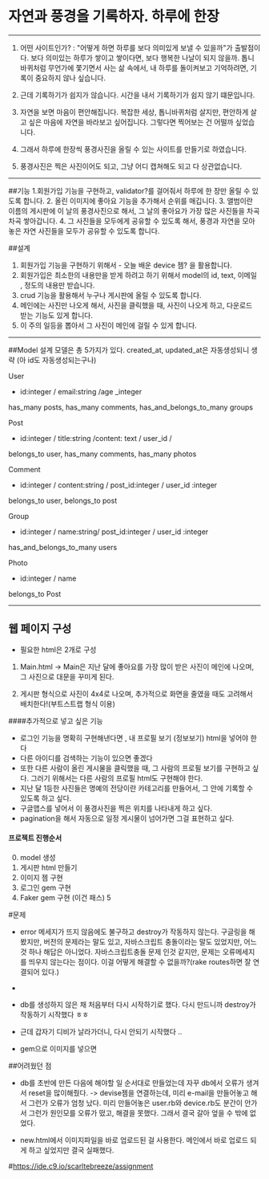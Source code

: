 # 자연과 풍경을 기록하자. 하루에 한장
---
1. 어떤 사이트인가? : "어떻게 하면 하루를 보다 의미있게 보낼 수 있을까"가 출발점이다.
  보다 의미있는 하루가 쌓이고 쌓이다면, 보다 행복한 나날이 되지 않을까. 톱니바퀴처럼 무언가에 쫓기면서 사는 삶 속에서, 내 하루를 돌이켜보고 기억하려면, 기록이 중요하지 않나 싶습니다.

2. 근데 기록하기가 쉽지가 않습니다. 시간을 내서 기록하기가 쉽지 않기 떄문입니다.

3. 자연을 보면 마음이 편안해집니다. 복잡한 세상, 톱니바퀴처럼 살지만, 편안하게 살고 싶은 마음에 자연을 바라보고 싶어집니다. 그렇다면 찍어보는 건 어떨까 싶었습니다.

4. 그래서 하루에 한장씩 풍경사진을 올릴 수 있는 사이트를 만들기로 하였습니다.

5. 풍경사진은 찍은 사진이어도 되고, 그냥 어디 캡쳐해도 되고 다 상관없습니다.

---
##기능 
1.회원가입 기능을 구현하고, validator?를 걸어줘서 하루에 한 장만 올릴 수 있도록 합니다.
2. 올린 이미지에 좋아요 기능을 추가해서 순위를 매깁니다.
3. 앨범이란 이름의 게시판에 이 날의 풍경사진으로 해서, 그 날의 좋아요가 가장 많은 사진들을  차곡차곡 쌓아갑니다.
4. 그 사진들을 모두에게 공유할 수 있도록 해서, 풍경과 자연을 모아놓은 자연 사진들을 모두가 공유할 수 있도록 합니다.

##설계
1. 회원가입 기능을 구현하기 위해서 - 오늘 배운 device 젬? 을 활용합니다.
2. 회원가입은 최소한의 내용만을 받게 하려고 하기 위해서 model의 id, text, 이메일 , 정도의 내용만 받습니다.
3. crud 기능을 활용해서 누구나 게시판에 올릴 수 있도록 합니다.
4. 메인에는 사진만 나오게 해서, 사진을 클릭했을 때, 사진이 나오게 하고, 다운로드 받는 기능도 있게 합니다. 
5. 이 주의 일등을 뽑아서 그 사진이 메인에 걸릴 수 있게 합니다.
-------------------------

##Model 설계
모델은 총 5가지가 있다.
 created_at, updated_at은 자동생성되니 생략 (아 id도 자동생성되는구나)
 
User
- id:integer / email:string /age _integer 

has_many posts, has_many comments, has_and_belongs_to_many groups

Post
- id:integer / title:string /content: text / user_id /

belongs_to user, has_many comments, has_many photos

Comment
- id:integer	/ content:string / post_id:integer	/ user_id :integer 

belongs_to user, belongs_to post

Group
- id:integer / name:string/	post_id:integer	/ user_id :integer

has_and_belongs_to_many users

Photo
- id:integer / name

belongs_to Post


--------
## 웹 페이지 구성

- 필요한 html은 2개로 구성
1. Main.html -> Main은 지난 달에 좋아요를 가장 많이 받은 사진이 메인에 나오며, 그 사진으로 대문을 꾸미게 된다.

2. 게시판 형식으로 사진이 4x4로 나오며, 추가적으로 화면을 줄였을 때도 고려해서 배치한다!(부트스트랩 형식 이용)

####추가적으로 넣고 싶은 기능

- 로그인 기능을 명확히 구현해낸다면 , 내 프로필 보기 (정보보기) html을 넣어야 한다
- 다른 아이디를 검색하는 기능이 있으면 좋겠다
- 또한 다른 사람이 올린 게시물을 클릭했을 때, 그 사람의 프로필 보기를 구현하고 싶다. 그러기 위해서는 다른 사람의 프로필 html도 구현해야 한다.
- 지난 달 1등한 사진들은 명예의 전당이란 카테고리를 만들어서, 그 안에 기록할 수 있도록 하고 싶다.
- 구글맵스를 넣어서 이 풍경사진을 찍은 위치를 나타내게 하고 싶다.
- pagination을 해서 자동으로 일정 게시물이 넘어가면 그걸 표현하고 싶다.

#### 프로젝트 진행순서
0. model 생성
1.  게시판 html 만들기 
2.  이미지 젬 구현
3.  로그인 gem 구현
4. 	Faker gem 구현 (이건 패스)
5


#문제
- error 메세지가 뜨지 않음에도 불구하고 destroy가 작동하지 않는다. 구글링을 해봤지만, 버전의 문제라는 말도 있고, 자바스크립트 충돌이라는 말도 있었지만, 어느 것 하나 해답은 아니었다. 자바스크립트충돌 문제 인것 같지만, 문제는 오류메세지를 띄우지 않는다는 점이다. 이걸 어떻게 해결할 수 없을까?(rake routes하면 잘 연결되어 있다.)
- 
- db를 생성하지 않은 채 처음부터 다시 시작하기로 했다. 다시 만드니까 destroy가 작동하기 시작했다 ㅎㅎ
-  근데  갑자기 디비가 날라가더니, 다시 안되기 시작했다 ..

- gem으로 이미지를 넣으면 

##어려웠던 점

- db를 초반에 만든 다음에 해야할 일 순서대로 만들었는데 자꾸 db에서 오류가 생겨서 reset을 많이해줬다. -> devise젬을 연결하는데, 미리 e-mail을 만들어놓고 해서 그런가 오류가 엄청 났다. 미리 만들어놓은 user.rb와 device.rb도 분간이 안가서 그런가 원인모를 오류가 떴고, 해결을 못했다. 그래서 결국 갈아 엎을 수 밖에 없었다. 

- new.html에서 이미지파일을 바로 업로드된 걸 사용한다. 메인에서 바로 업로드 되게 하고 싶었지만 결국 실패했다. 



#https://ide.c9.io/scarltebreeze/assignment




